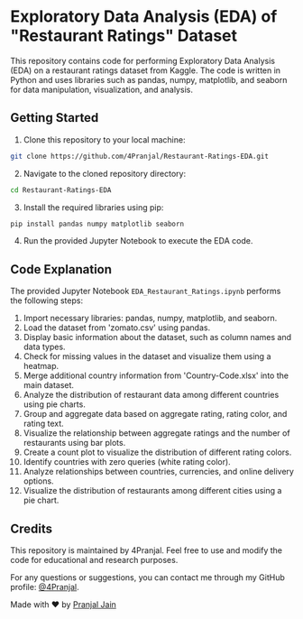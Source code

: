 # Exploratory Data Analysis (EDA) of "Restaurant Ratings" Dataset

This repository contains code for performing Exploratory Data Analysis (EDA) on a restaurant ratings dataset from Kaggle. The code is written in Python and uses libraries such as pandas, numpy, matplotlib, and seaborn for data manipulation, visualization, and analysis.

## Getting Started

1. Clone this repository to your local machine:

```sh
git clone https://github.com/4Pranjal/Restaurant-Ratings-EDA.git
```

2. Navigate to the cloned repository directory:

```sh
cd Restaurant-Ratings-EDA
```

3. Install the required libraries using pip:

```sh
pip install pandas numpy matplotlib seaborn
```

4. Run the provided Jupyter Notebook to execute the EDA code.

## Code Explanation

The provided Jupyter Notebook `EDA_Restaurant_Ratings.ipynb` performs the following steps:

1. Import necessary libraries: pandas, numpy, matplotlib, and seaborn.
2. Load the dataset from 'zomato.csv' using pandas.
3. Display basic information about the dataset, such as column names and data types.
4. Check for missing values in the dataset and visualize them using a heatmap.
5. Merge additional country information from 'Country-Code.xlsx' into the main dataset.
6. Analyze the distribution of restaurant data among different countries using pie charts.
7. Group and aggregate data based on aggregate rating, rating color, and rating text.
8. Visualize the relationship between aggregate ratings and the number of restaurants using bar plots.
9. Create a count plot to visualize the distribution of different rating colors.
10. Identify countries with zero queries (white rating color).
11. Analyze relationships between countries, currencies, and online delivery options.
12. Visualize the distribution of restaurants among different cities using a pie chart.

## Credits

This repository is maintained by 4Pranjal. Feel free to use and modify the code for educational and research purposes.

For any questions or suggestions, you can contact me through my GitHub profile: [@4Pranjal](https://github.com/4Pranjal).

Made with ❤️ by [Pranjal Jain](https://github.com/4Pranjal)
